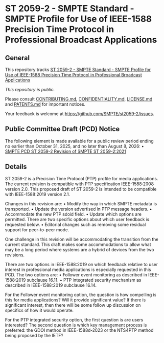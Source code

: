 # ST 2059-2 - SMPTE Standard - SMPTE Profile for Use of IEEE-1588 Precision Time Protocol in Professional Broadcast Applications
## General
This repository tracks [ST 2059-2 - SMPTE Standard - SMPTE Profile for Use of IEEE-1588 Precision Time Protocol in Professional Broadcast Applications](https://ieeexplore.ieee.org/document/9452731/)

_This repository is *public*._

Please consult [CONTRIBUTING.md](./CONTRIBUTING.md), [CONFIDENTIALITY.md](./CONFIDENTIALITY.md), [LICENSE.md](./LICENSE.md) and
[PATENTS.md](./PATENTS.md) for important notices.

Your feedback is welcome at https://github.com/SMPTE/st2059-2/issues.

## Public Committee Draft (PCD) Notice

The following element is made available for a public review period ending no earlier than October 31, 2025, and no later than August 8, 2026:
	•	[SMPTE PCD ST 2059-2 Revision of SMPTE ST 2059-2:2021](./32NF-PCD-ST-2059-2-revision-PTP-Profile-2024-10-04.pdf)

## Details

ST 2059-2 is a Precision Time Protocol (PTP) profile for media applications.  The current revision is compatible with PTP specification IEEE-1588:2008 version 2.0. This proposed draft of ST 2059-2 is intended to be compatible with IEEE-1588:2019 version 2.1.

Changes in this revision are:
	•	Modify the way in which SMPTE metadata is transported.
	•	Update the version advertised in PTP message headers.
	•	Accommodate the new PTP sdoid field.
	•	Update which options are permitted.  There are two specific options about which user feedback is requested below.
	•	Editorial changes such as removing some residual support for peer-to-peer mode.

One challenge in this revision will be accommodating the transition from the current standard. This draft makes some accommodations to allow what may be a long period where systems are a hybrid of devices from the two revisions.

There are two options in IEEE-1588:2019 on which feedback relative to user interest in professional media applications is especially requested in this PCD.  The two options are:
	•	Follower event monitoring as described in IEEE-1588:2019 subclause 16.11.
 	•	PTP integrated security mechanism as described in IEEE-1588:2019 subclause 16.14.

For the Follower event monitoring option, the question is how compelling is this for media applications?   Will it provide significant value?  If there is significant interest, then there will be some follow up discussion on specifics of how it would operate.

For the PTP integrated security option, the first question is are users interested?  The second question is which key management process is preferred: the GDOI method in IEEE-1588d-2023 or the NTS4PTP method being proposed by the IETF?
